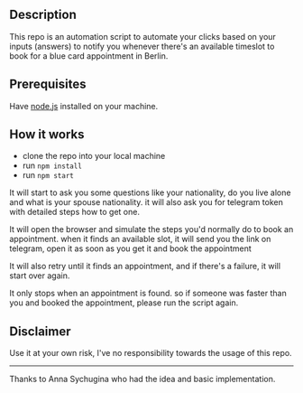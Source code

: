 ## Description
This repo is an automation script to automate your clicks based on your inputs (answers) to notify you whenever there's an available timeslot to book for a blue card appointment in Berlin.

## Prerequisites
Have [node.js](https://nodejs.org/en) installed on your machine.

## How it works

- clone the repo into your local machine
- run ```npm install```
- run ```npm start```

It will start to ask you some questions like your nationality, do you live alone and what is your spouse nationality.
it will also ask you for telegram token with detailed steps how to get one.

It will open the browser and simulate the steps you'd normally do to book an appointment.
when it finds an available slot, it will send you the link on telegram, open it as soon as you get it and book the appointment

It will also retry until it finds an appointment, and if there's a failure, it will start over again.

It only stops when an appointment is found. so if someone was faster than you and booked the appointment, please run the script again. 

## Disclaimer
Use it at your own risk, I've no responsibility towards the usage of this repo.

---
Thanks to Anna Sychugina who had the idea and basic implementation.
